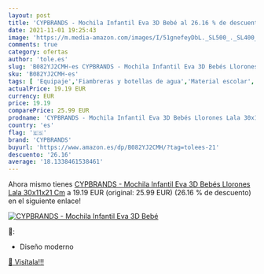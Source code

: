 ```yaml
---
layout: post
title: 'CYPBRANDS - Mochila Infantil Eva 3D Bebé al 26.16 % de descuento'
date: 2021-11-01 19:25:43
image: 'https://m.media-amazon.com/images/I/51gnefeyDbL._SL500_._SL400_.jpg'
comments: true
category: ofertas
author: 'tole.es'
slug: 'B082YJ2CMH-es CYPBRANDS - Mochila Infantil Eva 3D Bebés Llorones Lala...'
sku: 'B082YJ2CMH-es'
tags: [ 'Equipaje','Fiambreras y botellas de agua','Material escolar','Material escolar y educativo','Mochilas','Mochilas infantiles','Oficina y papelería','cypbrands','mochila', ]
actualPrice: 19.19 EUR
currency: EUR
price: 19.19
comparePrice: 25.99 EUR
prodname: 'CYPBRANDS - Mochila Infantil Eva 3D Bebés Llorones Lala 30x11x21 Cm'
country: 'es'
flag: '🇪🇸'
brand: 'CYPBRANDS'
buyurl: 'https://www.amazon.es/dp/B082YJ2CMH/?tag=tolees-21'
descuento: '26.16'
average: '18.1338461538461'
---
```


Ahora mismo tienes [CYPBRANDS - Mochila Infantil Eva 3D Bebés Llorones Lala 30x11x21 Cm](https://www.amazon.es/dp/B082YJ2CMH/?tag=tolees-21) a 19.19 EUR (original: 25.99 EUR) (26.16 %  de descuento) en el siguiente enlace!

[![CYPBRANDS - Mochila Infantil Eva 3D Bebé](https://m.media-amazon.com/images/I/51gnefeyDbL._SL500_._SL400_.jpg)](https://www.amazon.es/dp/B082YJ2CMH/?tag=tolees-21)

🔎:

- Diseño moderno

[🛒 Visítala!!!](https://www.amazon.es/dp/B082YJ2CMH/?tag=tolees-21)
